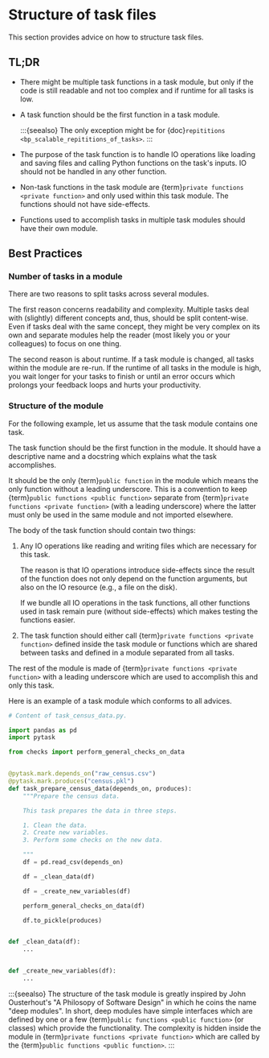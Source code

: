 # Structure of task files

This section provides advice on how to structure task files.

## TL;DR

- There might be multiple task functions in a task module, but only if the code is still
  readable and not too complex and if runtime for all tasks is low.

- A task function should be the first function in a task module.

  :::{seealso}
  The only exception might be for {doc}`repititions <bp_scalable_repititions_of_tasks>`.
  :::

- The purpose of the task function is to handle IO operations like loading and saving
  files and calling Python functions on the task's inputs. IO should not be handled in
  any other function.

- Non-task functions in the task module are {term}`private functions <private function>`
  and only used within this task module. The functions should not have side-effects.

- Functions used to accomplish tasks in multiple task modules should have their own
  module.

## Best Practices

### Number of tasks in a module

There are two reasons to split tasks across several modules.

The first reason concerns readability and complexity. Multiple tasks deal with
(slightly) different concepts and, thus, should be split content-wise. Even if tasks
deal with the same concept, they might be very complex on its own and separate modules
help the reader (most likely you or your colleagues) to focus on one thing.

The second reason is about runtime. If a task module is changed, all tasks within the
module are re-run. If the runtime of all tasks in the module is high, you wait longer
for your tasks to finish or until an error occurs which prolongs your feedback loops and
hurts your productivity.

### Structure of the module

For the following example, let us assume that the task module contains one task.

The task function should be the first function in the module. It should have a
descriptive name and a docstring which explains what the task accomplishes.

It should be the only {term}`public function` in the module which means the only
function without a leading underscore. This is a convention to keep
{term}`public functions <public function>` separate from
{term}`private functions <private function>` (with a leading underscore) where the
latter must only be used in the same module and not imported elsewhere.

The body of the task function should contain two things:

1. Any IO operations like reading and writing files which are necessary for this task.

   The reason is that IO operations introduce side-effects since the result of the
   function does not only depend on the function arguments, but also on the IO resource
   (e.g., a file on the disk).

   If we bundle all IO operations in the task functions, all other functions used in
   task remain pure (without side-effects) which makes testing the functions easier.

1. The task function should either call {term}`private functions <private function>`
   defined inside the task module or functions which are shared between tasks and
   defined in a module separated from all tasks.

The rest of the module is made of {term}`private functions <private function>` with a
leading underscore which are used to accomplish this and only this task.

Here is an example of a task module which conforms to all advices.

```python
# Content of task_census_data.py.

import pandas as pd
import pytask

from checks import perform_general_checks_on_data


@pytask.mark.depends_on("raw_census.csv")
@pytask.mark.produces("census.pkl")
def task_prepare_census_data(depends_on, produces):
    """Prepare the census data.

    This task prepares the data in three steps.

    1. Clean the data.
    2. Create new variables.
    3. Perform some checks on the new data.

    """
    df = pd.read_csv(depends_on)

    df = _clean_data(df)

    df = _create_new_variables(df)

    perform_general_checks_on_data(df)

    df.to_pickle(produces)


def _clean_data(df):
    ...


def _create_new_variables(df):
    ...
```

:::{seealso}
The structure of the task module is greatly inspired by John Ousterhout's "A Philosopy
of Software Design" in which he coins the name "deep modules". In short, deep modules
have simple interfaces which are defined by one or a few {term}`public functions <public
function>` (or classes) which provide the functionality. The complexity is hidden inside
the module in {term}`private functions <private function>` which are called by the
{term}`public functions <public function>`.
:::
